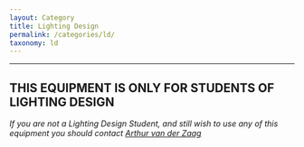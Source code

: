 ```yaml
---
layout: Category
title: Lighting Design
permalink: /categories/ld/
taxonomy: ld
---
```


---

## THIS EQUIPMENT IS ONLY FOR STUDENTS OF LIGHTING DESIGN

*If you are not a Lighting Design Student, and still wish to use any of this equipment you should contact [Arthur van der Zaag](mailto:art@create.aau.dk)*
